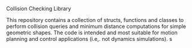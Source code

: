 Collision Checking Library

This repository contains a collection of structs, functions and classes to
perform collision queries and minimum distance computations for simple
geometric shapes.
The code is intended and most suitable for motion planning and control
applications (i.e,. not dynamics simulations).
s
